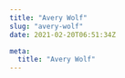 ```yaml
---
title: "Avery Wolf"
slug: "avery-wolf"
date: 2021-02-20T06:51:34Z

meta:
  title: "Avery Wolf"
---
```



